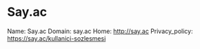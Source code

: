 
# Say.ac

Name: Say.ac
Domain: say.ac
Home: http://say.ac
Privacy_policy: https://say.ac/kullanici-sozlesmesi
